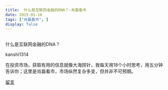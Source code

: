 ```yaml
---
title:  什么是互联网金融的DNA？-肖磊看市
date: 2015-01-16
tags: ["肖磊看市", ]
display: false
---
```



## 



什么是互联网金融的DNA？




kanshi1314




在投资市场，获取有用的信息就像大海捞针，我每天用18个小时思考，用五分钟告诉你；这里是肖磊看市，市场纵然复杂多变，但并非不可预期。












[留言](javascript:;)